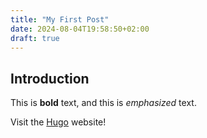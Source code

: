 ```yaml
---
title: "My First Post"
date: 2024-08-04T19:58:50+02:00
draft: true
---
```


## Introduction

This is **bold** text, and this is *emphasized* text.

Visit the [Hugo](https://gohugo.io) website!